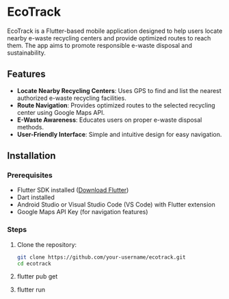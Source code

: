 # EcoTrack

EcoTrack is a Flutter-based mobile application designed to help users locate nearby e-waste recycling centers and provide optimized routes to reach them. The app aims to promote responsible e-waste disposal and sustainability.

## Features

- **Locate Nearby Recycling Centers**: Uses GPS to find and list the nearest authorized e-waste recycling facilities.
- **Route Navigation**: Provides optimized routes to the selected recycling center using Google Maps API.
- **E-Waste Awareness**: Educates users on proper e-waste disposal methods.
- **User-Friendly Interface**: Simple and intuitive design for easy navigation.

## Installation

### Prerequisites

- Flutter SDK installed ([Download Flutter](https://flutter.dev/docs/get-started/install))
- Dart installed
- Android Studio or Visual Studio Code (VS Code) with Flutter extension
- Google Maps API Key (for navigation features)

### Steps

1. Clone the repository:

   ```sh
   git clone https://github.com/your-username/ecotrack.git
   cd ecotrack

2. flutter pub get

3. flutter run

